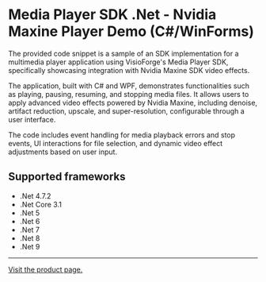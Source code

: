 ﻿# Media Player SDK .Net - Nvidia Maxine Player Demo (C#/WinForms)

The provided code snippet is a sample of an SDK implementation for a multimedia player application using VisioForge's Media Player SDK, specifically showcasing integration with Nvidia Maxine SDK video effects.

The application, built with C# and WPF, demonstrates functionalities such as playing, pausing, resuming, and stopping media files. It allows users to apply advanced video effects powered by Nvidia Maxine, including denoise, artifact reduction, upscale, and super-resolution, configurable through a user interface.

The code includes event handling for media playback errors and stop events, UI interactions for file selection, and dynamic video effect adjustments based on user input.

## Supported frameworks

* .Net 4.7.2
* .Net Core 3.1
* .Net 5
* .Net 6
* .Net 7
* .Net 8
* .Net 9

---

[Visit the product page.](https://www.visioforge.com/media-player-sdk-net)
